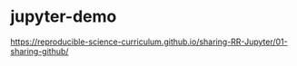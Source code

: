 # jupyter-demo
https://reproducible-science-curriculum.github.io/sharing-RR-Jupyter/01-sharing-github/
